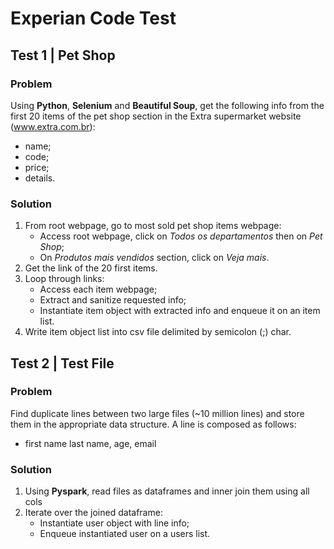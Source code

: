 # Experian Code Test

## Test 1 | Pet Shop

### Problem

Using **Python**, **Selenium** and **Beautiful Soup**, get the following info
from the first 20 items of the pet shop section in the Extra supermarket website
(www.extra.com.br):

* name;
* code;
* price;
* details.

### Solution

1. From root webpage, go to most sold pet shop items webpage:
   - Access root webpage, click on *Todos os departamentos* then on *Pet Shop*;
   - On *Produtos mais vendidos* section, click on *Veja mais*.
2. Get the link of the 20 first items.
3. Loop through links:
   - Access each item webpage;
   - Extract and sanitize requested info;
   - Instantiate item object with extracted info and enqueue it on an item list.
4. Write item object list into csv file delimited by semicolon (;) char.

## Test 2 | Test File

### Problem

Find duplicate lines between two large files (~10 million lines) and store them
in the appropriate data structure. A line is composed as follows:

* first name last name, age, email

### Solution

1. Using **Pyspark**, read files as dataframes and inner join them using all cols
2. Iterate over the joined dataframe:
   - Instantiate user object with line info;
   - Enqueue instantiated user on a users list.
